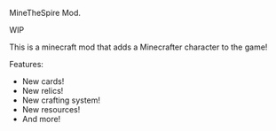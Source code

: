MineTheSpire Mod.

WIP

This is a minecraft mod that adds a Minecrafter character to the game!

Features:
- New cards!
- New relics!
- New crafting system!
- New resources!
- And more!
